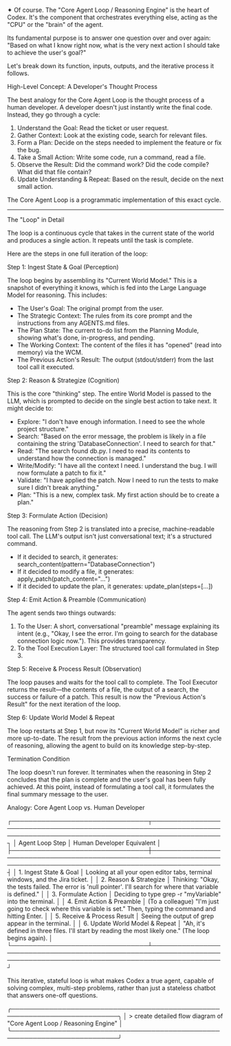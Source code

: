 ✦ Of course. The "Core Agent Loop / Reasoning Engine" is the heart of Codex. It's the component that orchestrates everything else, acting as the "CPU" or the "brain" of the agent.

Its fundamental purpose is to answer one question over and over again: "Based on what I know right now, what is the very next action I should take to achieve the user's goal?"

Let's break down its function, inputs, outputs, and the iterative process it follows.

High-Level Concept: A Developer's Thought Process

The best analogy for the Core Agent Loop is the thought process of a human developer. A developer doesn't just instantly write the final code. Instead, they go through a cycle:

1. Understand the Goal: Read the ticket or user request.
2. Gather Context: Look at the existing code, search for relevant files.
3. Form a Plan: Decide on the steps needed to implement the feature or fix the bug.
4. Take a Small Action: Write some code, run a command, read a file.
5. Observe the Result: Did the command work? Did the code compile? What did that file contain?
6. Update Understanding & Repeat: Based on the result, decide on the next small action.

The Core Agent Loop is a programmatic implementation of this exact cycle.

  ---

The "Loop" in Detail

The loop is a continuous cycle that takes in the current state of the world and produces a single action. It repeats until the task is complete.

Here are the steps in one full iteration of the loop:

Step 1: Ingest State & Goal (Perception)

The loop begins by assembling its "Current World Model." This is a snapshot of everything it knows, which is fed into the Large Language Model for reasoning. This includes:

* The User's Goal: The original prompt from the user.
* The Strategic Context: The rules from its core prompt and the instructions from any AGENTS.md files.
* The Plan State: The current to-do list from the Planning Module, showing what's done, in-progress, and pending.
* The Working Context: The content of the files it has "opened" (read into memory) via the WCM.
* The Previous Action's Result: The output (stdout/stderr) from the last tool call it executed.

Step 2: Reason & Strategize (Cognition)

This is the core "thinking" step. The entire World Model is passed to the LLM, which is prompted to decide on the single best action to take next. It might decide to:

* Explore: "I don't have enough information. I need to see the whole project structure."
* Search: "Based on the error message, the problem is likely in a file containing the string 'DatabaseConnection'. I need to search for that."
* Read: "The search found db.py. I need to read its contents to understand how the connection is managed."
* Write/Modify: "I have all the context I need. I understand the bug. I will now formulate a patch to fix it."
* Validate: "I have applied the patch. Now I need to run the tests to make sure I didn't break anything."
* Plan: "This is a new, complex task. My first action should be to create a plan."

Step 3: Formulate Action (Decision)

The reasoning from Step 2 is translated into a precise, machine-readable tool call. The LLM's output isn't just conversational text; it's a structured command.

* If it decided to search, it generates: search_content(pattern="DatabaseConnection")
* If it decided to modify a file, it generates: apply_patch(patch_content="...")
* If it decided to update the plan, it generates: update_plan(steps=[...])

Step 4: Emit Action & Preamble (Communication)

The agent sends two things outwards:

1. To the User: A short, conversational "preamble" message explaining its intent (e.g., "Okay, I see the error. I'm going to search for the database connection logic now."). This provides transparency.
2. To the Tool Execution Layer: The structured tool call formulated in Step 3.

Step 5: Receive & Process Result (Observation)

The loop pauses and waits for the tool call to complete. The Tool Executor returns the result—the contents of a file, the output of a search, the success or failure of a patch. This result is now the
"Previous Action's Result" for the next iteration of the loop.

Step 6: Update World Model & Repeat

The loop restarts at Step 1, but now its "Current World Model" is richer and more up-to-date. The result from the previous action informs the next cycle of reasoning, allowing the agent to build on its
knowledge step-by-step.

Termination Condition

The loop doesn't run forever. It terminates when the reasoning in Step 2 concludes that the plan is complete and the user's goal has been fully achieved. At this point, instead of formulating a tool call,
it formulates the final summary message to the user.

Analogy: Core Agent Loop vs. Human Developer


┌────────────────────────────────┬────────────────────────────────────────────────────────────────────────────────────────────────────────────────────┐
│ Agent Loop Step                │ Human Developer Equivalent                                                                                         │
├────────────────────────────────┼────────────────────────────────────────────────────────────────────────────────────────────────────────────────────┤
│ 1. Ingest State & Goal         │ Looking at all your open editor tabs, terminal windows, and the Jira ticket.                                       │
│ 2. Reason & Strategize         │ Thinking: "Okay, the tests failed. The error is 'null pointer'. I'll search for where that variable is defined."   │
│ 3. Formulate Action            │ Deciding to type grep -r "myVariable" into the terminal.                                                           │
│ 4. Emit Action & Preamble      │ (To a colleague) "I'm just going to check where this variable is set." Then, typing the command and hitting Enter. │
│ 5. Receive & Process Result    │ Seeing the output of grep appear in the terminal.                                                                  │
│ 6. Update World Model & Repeat │ "Ah, it's defined in three files. I'll start by reading the most likely one." (The loop begins again).             │
└────────────────────────────────┴────────────────────────────────────────────────────────────────────────────────────────────────────────────────────┘


This iterative, stateful loop is what makes Codex a true agent, capable of solving complex, multi-step problems, rather than just a stateless chatbot that answers one-off questions.

╭───────────────────────────────────────────────────────────────────────────╮
│  > create detailed flow diagram of  "Core Agent Loop / Reasoning Engine"  │
╰───────────────────────────────────────────────────────────────────────────╯